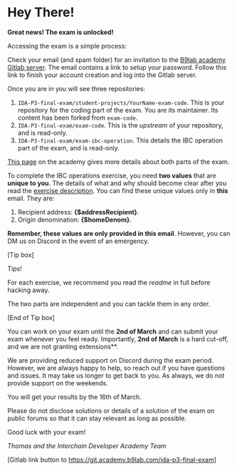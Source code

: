 # Hey There!

**Great news! The exam is unlocked!**

Accessing the exam is a simple process:

Check your email (and spam folder) for an invitation to the [B9lab academy Gitlab server](https://git.academy.b9lab.com/). The email contains a link to setup your password. Follow this link to finish your account creation and log into the Gitlab server.

Once you are in you will see three repositories:

1. `IDA-P3-final-exam/student-projects/YourName-exam-code`. This is your repository for the coding part of the exam. You are its maintainer. Its content has been forked from `exam-code`.
2. `IDA-P3-final-exam/exam-code`. This is the _upstream_ of your repository, and is read-only.
3. `IDA-P3-final-exam/exam-ibc-operation`. This details the IBC operation part of the exam, and is read-only.

[This page](https://interchainacademy.cosmos.network/ida-course/final-exam/index.html) on the academy gives more details about both parts of the exam.

To complete the IBC operations exercise, you need **two values** that are **unique to you**. The details of what and why should become clear after you read the [exercise description](https://git.academy.b9lab.com/ida-p3-final-exam/exam-ibc-operation/-/blob/main/exercise-description.md). You can find these unique values only in **this** email. They are:

1. Recipient address: **{$addressRecipient}**.
2. Origin denomination: **{$homeDenom}**.

**Remember, these values are only provided in this email**. However, you can DM us on Discord in the event of an emergency.

[Tip box]

Tips!

For each exercise, we recommend you read the _readme_ in full before hacking away.

The two parts are independent and you can tackle them in any order.

[End of Tip box]

You can work on your exam until the **2nd of March** and can submit your exam whenever you feel ready. Importantly, **2nd of March** is a hard cut-off, and we are not granting extensions**.

We are providing reduced support on Discord during the exam period. However, we are always happy to help, so reach out if you have questions and issues. It may take us longer to get back to you. As always, we do not provide support on the weekends.

You will get your results by the 16th of March.

Please do not disclose solutions or details of a solution of the exam on public forums so that it can stay relevant as long as possible.

Good luck with your exam!

_Thomas and the Interchain Developer Academy Team_

[Gitlab link button to https://git.academy.b9lab.com/ida-p3-final-exam]
